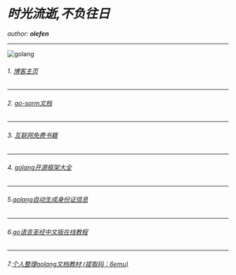 # ***时光流逝,不负往日***

*author:*   ***olefen*** 

---

![golang](https://timgsa.baidu.com/timg?image&quality=80&size=b9999_10000&sec=1565171923259&di=b6052e760f693a905d132f55503f134b&imgtype=0&src=http%3A%2F%2F5b0988e595225.cdn.sohucs.com%2Fimages%2F20180906%2F399142de6a704b90a9248a1485cd0170.png)

###### 1.  [博客主页](https://olefen.github.io)
---
###### 2. [go-sorm文档](https://olefen.github.io/sorm/)
---
###### 3. [互联网免费书籍](https://github.com/ruanyf/free-books)
---
###### 4. [golang开源框架大全](https://github.com/jobbole/awesome-go-cn)
---
###### 5.[golang自动生成身份证信息](https://github.com/olefen/gen-id)
---
###### 6.[go语言圣经中文版在线教程](https://github.com/gopl-zh/gopl-zh.github.com)
---
###### 7.[个人整理golang文档教材,(提取码：6emu)](https://pan.baidu.com/s/1vatkTa254Fh9ld6dSlGNYg)